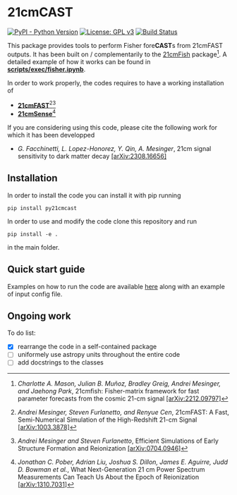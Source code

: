 # 21cmCAST

[![PyPI - Python Version](https://img.shields.io/pypi/pyversions/py21cmcast)](https://pypi.org/project/py21cmcast/)
[![License: GPL v3](https://img.shields.io/badge/License-GPLv3-blue.svg)](https://www.gnu.org/licenses/gpl-3.0)
[![Build Status](https://github.com/gaetanfacchinetti/21cmCAST/actions/workflows/python-package.yml/badge.svg?branch=main)](https://github.com/gaetanfacchinetti/21cmCAST/actions/workflows/CI.yml?query=branch%3Amain)


This package provides tools to perform Fisher fore**CAST**s from 21cmFAST outputs. It has been built on / complementarily to the [21cmFish](https://21cmfish.readthedocs.io/en/latest/) package[^1]. A detailed example of how it works can be found in [**scripts/exec/fisher.ipynb**](./scripts/exec/fisher.ipynb). 

In order to work properly, the codes requires to have a working installation of
- [**21cmFAST**](https://21cmfast.readthedocs.io/en/latest/)[^2][^3]
- [**21cmSense**](https://21cmsense.readthedocs.io/en/latest/)[^4]

If you are considering using this code, please cite the following work for which it has been developped
- *G. Facchinetti, L. Lopez-Honorez, Y. Qin, A. Mesinger*, 21cm signal sensitivity to dark matter decay [[arXiv:2308.16656]](https://arxiv.org/abs/2308.16656)


## Installation

In order to install the code you can install it with pip running
```
pip install py21cmcast
```
In order to use and modify the code clone this repository and run
```
pip install -e .
```
in the main folder.

## Quick start guide

Examples on how to run the code are available [here](./examples/) along with an example of input config file.


## Ongoing work

To do list:
- [x] rearrange the code in a self-contained package
- [ ] uniformely use astropy units throughout the entire code
- [ ] add docstrings to the classes

[^1]: *Charlotte A. Mason, Julian B. Muñoz, Bradley Greig, Andrei Mesinger, and Jaehong Park*, 21cmfish: Fisher-matrix framework for fast parameter forecasts from the cosmic 21-cm signal [[arXiv:2212.09797]](https://arxiv.org/abs/2212.09797)

[^2]: *Andrei Mesinger, Steven Furlanetto, and Renyue Cen*, 21cmFAST: A Fast, Semi-Numerical Simulation of the High-Redshift 21-cm Signal [[arXiv:1003.3878]](https://arxiv.org/abs/1003.3878)

[^3]: *Andrei Mesinger and Steven Furlanetto*, Efficient Simulations of Early Structure Formation and Reionization [[arXiv:0704.0946]](https://arxiv.org/abs/0704.0946)

[^4]: *Jonathan C. Pober, Adrian Liu, Joshua S. Dillon, James E. Aguirre, Judd D. Bowman et al.*, What Next-Generation 21 cm Power Spectrum Measurements Can Teach Us About the Epoch of Reionization [[arXiv:1310.7031]](https://arxiv.org/abs/1310.7031)
